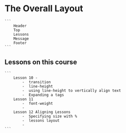 # The Overall Layout
    ```
        Header
        Top
        Lessons
        Message
        Footer
    ```

## Lessons on this course
    ```
        Lesson 10 - 
            -  transition
            -  line-height
            -  using line-height to vertically align text
            -  Expanding a tags
        Lesson 11
            -  font-weight
            -  
        Lesson 12 Aligning Lessons
            -  Specifying size with %
            -  lessons layout
            -  
    ```